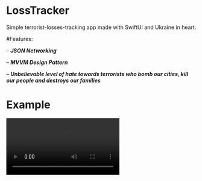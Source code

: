 # LossTracker
Simple terrorist-losses-tracking app made with SwiftUI and Ukraine in heart.

#Features:

– ***JSON Networking***

– ***MVVM Design Pattern***

– ***Unbelievable level of hate towards terrorists who bomb our cities, kill our people and destroys our families***

# Example

![](https://github.com/llieusedie/LossTracker/blob/main/LossTracker.mov)
